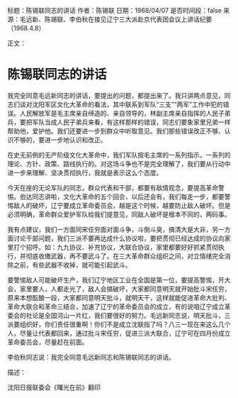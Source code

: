标题：陈锡联同志的讲话
作者：陈锡联
日期：1968/04/07
是否时间段：false
来源：毛远新、陈锡联、李伯秋在接见辽宁三大派赴京代表团会议上讲话纪要（1968.4.8）

正文：

# 陈锡联同志的讲话

我完全同意毛远新同志的讲话，要提出的问题，都提出来了。我只讲两点意见，同志们谈对沈阳军区文化大革命的看法，其中联系到军队“三支”“两军”工作中犯的错误。人民解放军是毛主席亲自缔造的、亲自领导的，林副主席亲自指挥的人民子弟兵，要把军队当成人民子弟兵来看，有这样那样的错误，同志们要象家里兄弟一样帮助他，爱护他。我们还要进一步到群众中听取意见。我们那些错误改正不够、认识不够的，要进一步地认识和改正。

在史无前例的无产阶级文化大革命中，我们军队按毛主席的一系列指示，一系列的理论、方针、政策、路线执行的。对这场斗争也不是完全理解了，我们要从行动中进一步来理解、坚决贯彻执行，我就是表示这么个态度。

今天在座的无论军队的同志，群众代表和干部，都要有敌情观念，要提高革命警惕。伯达同志讲啦，文化大革命的五个回合，以后还会有，我们每走一步，都要警惕敌人的破坏，辽宁要成立革命委员会，越是这个时候，越要防止敌人破坏。但是必须明确，革命群众爱护军队给我们提意见，同敌人破坏是根本不同的，两码事。

我有点建议，我们一方面同宋任穷面对面斗争，斗倒斗臭，搞清大是大非，另一方面讨论干部问题，我们三派不要再达成什么协议啦，要把贯彻已经达成的协议向家里打个招呼。如：九九协议、补充协议，大联合协议，家里都要好好抓紧贯彻执行，并彻底收缴武器，再不要武斗了。在三大革命群众组织之间，对立情绪完全消除之前，有些武器不收掉，就可能引起武斗。

要警惕敌人可能破坏生产，我们辽宁地区工业在全国是第一位，要提高警惕，开大会，家里要人，人都走光了，敌人会搞破坏，大家都同意明天就开始批斗宋任穷，原来本想酝酿一段，大家都同意明天批斗，就明天干，这样就能促进革命大批判、革命大联合和革命三结合，加速了辽宁的革命委员会的成立，有的说咱辽宁成立革委会的社论是全国河山一片红，我们要很好的努力。毛远新同志说，明天批斗，三派要组织好，你们责任很重啊！你们不是成立沈联指了吗？八三一现在来这么几个人，尽量让代表都回来，通过批斗宋任穷，促进三派大联合，辽宁可在四月份成立革命委员会，尽量赶在前面。

李伯秋同志说：我完全同意毛远新同志和陈锡联同志的讲话。

描述：

沈阳日报联委会《曙光在前》翻印


